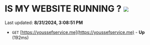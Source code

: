 # IS MY WEBSITE RUNNING ? [![](https://img.shields.io/static/v1?label=Sponsor&message=%E2%9D%A4&logo=GitHub&color=%23fe8e86)](https://github.com/sponsors/Youssef-Lehmam)

Last updated: **8/31/2024, 3:08:51 PM**

- `GET` [https://youssefservice.me](https://youssefservice.me) - **Up** (192ms)
